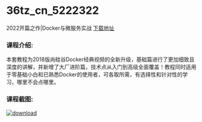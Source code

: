 # 36tz_cn_5222322
2022开篇之作|Docker与微服务实战
[下载地址](http://www.36tz.cn/article/5222322 "下载地址")
### 课程介绍:
本套教程为2018版尚硅谷Docker经典视频的全新升级，基础篇进行了更加细致且深度的讲解，并新增了大厂进阶篇，技术点从入门到高级全面覆盖！教程同时适用于零基础小白和已熟悉Docker的使用者，可各取所需，有选择性和针对性的学习，哪里不会点哪里。

### 课程截图:
[![download](http://36tz.cn/muke_img/2022_01_2-8.png "下载地址")](http://www.36tz.cn "下载地址")
